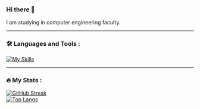 ### Hi there 👋

I am studying in computer engineering faculty.

---

### :hammer_and_wrench: Languages and Tools :

[![My Skills](https://skillicons.dev/icons?i=cs,javascript,html,css,php,figma&perline=9)](https://skillicons.dev)

---

### :fire: My Stats :
[![GitHub Streak](http://github-readme-streak-stats.herokuapp.com?user=BANDITKH2020&theme=dark&background=000000)](https://git.io/streak-stats)<br>
[![Top Langs](https://github-readme-stats.vercel.app/api/top-langs/?username=your-github-username&layout=compact&theme=vision-friendly-dark)](https://github.com/anuraghazra/github-readme-stats)


